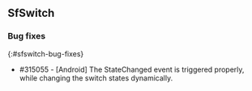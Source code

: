 ## SfSwitch

### Bug fixes
{:#sfswitch-bug-fixes}

* \#315055 - [Android] The StateChanged event is triggered properly, while changing the switch states dynamically.
